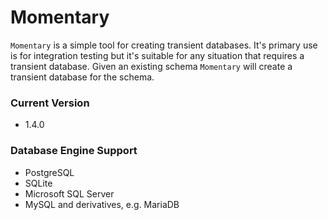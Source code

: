 # Momentary

`Momentary` is a simple tool for creating transient databases. It's primary use is for integration testing but it's suitable for any situation that requires a transient database. Given an existing schema `Momentary` will create a transient database for the schema.


### Current Version

- 1.4.0

### Database Engine Support

- PostgreSQL 
- SQLite
- Microsoft SQL Server
- MySQL and derivatives, e.g. MariaDB
